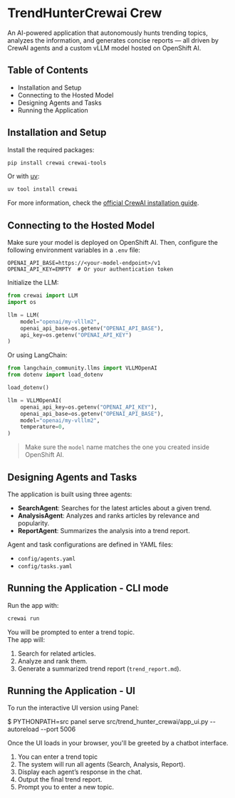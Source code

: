 # TrendHunterCrewai Crew

An AI-powered application that autonomously hunts trending topics, analyzes the information,
and generates concise reports — all driven by CrewAI agents and a custom vLLM model hosted on OpenShift AI.

## Table of Contents

- Installation and Setup
- Connecting to the Hosted Model
- Designing Agents and Tasks
- Running the Application

## Installation and Setup

Install the required packages:

```bash
pip install crewai crewai-tools
```

Or with [uv](https://github.com/astral-sh/uv):

```bash
uv tool install crewai
```

For more information, check the [official CrewAI installation guide](https://docs.crewai.com/installation).

## Connecting to the Hosted Model

Make sure your model is deployed on OpenShift AI. Then, configure the following environment variables in a `.env` file:

```env
OPENAI_API_BASE=https://<your-model-endpoint>/v1
OPENAI_API_KEY=EMPTY  # Or your authentication token
```

Initialize the LLM:

```python
from crewai import LLM
import os

llm = LLM(
    model="openai/my-vlllm2",
    openai_api_base=os.getenv("OPENAI_API_BASE"),
    api_key=os.getenv("OPENAI_API_KEY")
)
```

Or using LangChain:

```python
from langchain_community.llms import VLLMOpenAI
from dotenv import load_dotenv

load_dotenv()

llm = VLLMOpenAI(
    openai_api_key=os.getenv("OPENAI_API_KEY"),
    openai_api_base=os.getenv("OPENAI_API_BASE"),
    model="openai/my-vlllm2",
    temperature=0,
)
```

> Make sure the `model` name matches the one you created inside OpenShift AI.

## Designing Agents and Tasks

The application is built using three agents:

- **SearchAgent**: Searches for the latest articles about a given trend.
- **AnalysisAgent**: Analyzes and ranks articles by relevance and popularity.
- **ReportAgent**: Summarizes the analysis into a trend report.

Agent and task configurations are defined in YAML files:

- `config/agents.yaml`
- `config/tasks.yaml`

## Running the Application - CLI mode

Run the app with:

```bash
crewai run
```

You will be prompted to enter a trend topic.  
The app will:

1. Search for related articles.
2. Analyze and rank them.
3. Generate a summarized trend report (`trend_report.md`).

## Running the Application - UI

To run the interactive UI version using Panel:

$ PYTHONPATH=src panel serve src/trend_hunter_crewai/app_ui.py --autoreload --port 5006

Once the UI loads in your browser, you'll be greeted by a chatbot interface.

1. You can enter a trend topic
2. The system will run all agents (Search, Analysis, Report).
3. Display each agent’s response in the chat.
4. Output the final trend report.
5. Prompt you to enter a new topic.
